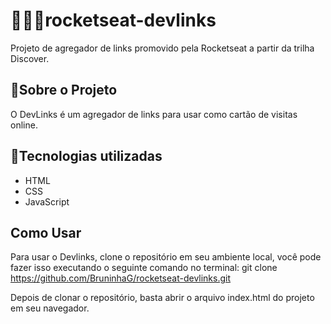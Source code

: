 # 👩🏻‍💻rocketseat-devlinks
Projeto de agregador de links promovido pela Rocketseat a partir da trilha Discover.

## 📄Sobre o Projeto
O DevLinks é um agregador de links para usar como cartão de visitas online.

## 🚀Tecnologias utilizadas
- HTML
- CSS
- JavaScript

## Como Usar
Para usar o Devlinks, clone o repositório em seu ambiente local, você pode fazer isso executando o seguinte comando no terminal: git clone https://github.com/BruninhaG/rocketseat-devlinks.git

Depois de clonar o repositório, basta abrir o arquivo index.html do projeto em seu navegador.

